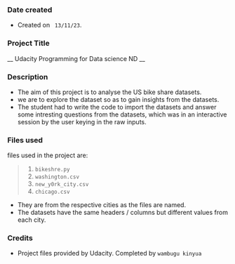 
### Date created
- Created  on ` 13/11/23`.
### Project Title
__ Udacity Programming  for  Data science  ND __

### Description
-  The  aim of  this  project  is  to  analyse  the  US bike  share  datasets. 
- we are to explore  the  dataset  so as  to gain insights  from the datasets.
- The  student  had  to write  the  code  to import  the  datasets  and  answer  some  intresting  questions  from the datasets, 
which was  in an interactive session by  the  user  keying  in the  raw  inputs.
### Files used
files  used  in the  project are:
> 1.  `bikeshre.py`
> 2. `washington.csv`
> 3. `new_y0rk_city.csv`
> 4. `chicago.csv`
- They are  from the  respective  cities  as  the  files are  named.
- The  datasets  have  the same  headers / columns  but different  values  from each  city.

### Credits
- Project  files  provided  by Udacity. Completed  by  `wambugu kinyua `

